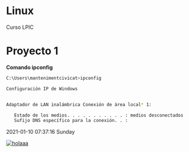 # Linux
Curso LPIC 

# Proyecto 1
**Comando ipconfig**
```bash
C:\Users\mantenimentcivicat>ipconfig

Configuración IP de Windows


Adaptador de LAN inalámbrica Conexión de área local* 1:

   Estado de los medios. . . . . . . . . . . : medios desconectados
   Sufijo DNS específico para la conexión. . :
```



2021-01-10 07:37:16 Sunday

[![holaaa](hola "holaaa")](C:\Users\mantenimentcivicat\Desktop\posibles-wallpapers\gris1 "holaaa")

